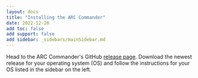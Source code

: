 ```yaml
---
layout: docs
title: "Installing the ARC Commander"
date: 2022-12-20
add toc: false
add support: false
add sidebar: _sidebars/mainSidebar.md
---
```


Head to the ARC Commander's GitHub [release page](https://github.com/nfdi4plants/arcCommander/releases). Download the newest release for your operating system (OS) and follow the instructions for your OS listed in the sidebar on the left.

